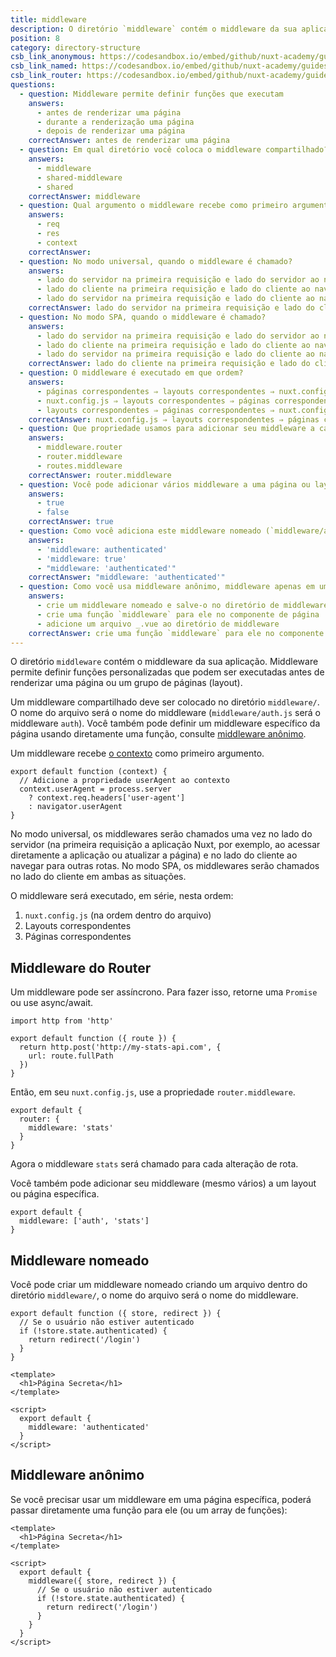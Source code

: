 ```yaml
---
title: middleware
description: O diretório `middleware` contém o middleware da sua aplicação. Middleware permite definir funções personalizadas que podem ser executadas antes de renderizar uma página ou um grupo de páginas (layout).
position: 8
category: directory-structure
csb_link_anonymous: https://codesandbox.io/embed/github/nuxt-academy/guides-examples/tree/master/04_directory_structure/09_middleware_anonymous?fontsize=14&hidenavigation=1&theme=dark
csb_link_named: https://codesandbox.io/embed/github/nuxt-academy/guides-examples/tree/master/04_directory_structure/09_middleware_named?fontsize=14&hidenavigation=1&theme=dark
csb_link_router: https://codesandbox.io/embed/github/nuxt-academy/guides-examples/tree/master/04_directory_structure/09_middleware_router?fontsize=14&hidenavigation=1&theme=dark
questions:
  - question: Middleware permite definir funções que executam
    answers:
      - antes de renderizar uma página
      - durante a renderização uma página
      - depois de renderizar uma página
    correctAnswer: antes de renderizar uma página
  - question: Em qual diretório você coloca o middleware compartilhado?
    answers:
      - middleware
      - shared-middleware
      - shared
    correctAnswer: middleware
  - question: Qual argumento o middleware recebe como primeiro argumento?
    answers:
      - req
      - res
      - context
    correctAnswer:
  - question: No modo universal, quando o middleware é chamado?
    answers:
      - lado do servidor na primeira requisição e lado do servidor ao navegar
      - lado do cliente na primeira requisição e lado do cliente ao navegar
      - lado do servidor na primeira requisição e lado do cliente ao navegar
    correctAnswer: lado do servidor na primeira requisição e lado do cliente ao navegar
  - question: No modo SPA, quando o middleware é chamado?
    answers:
      - lado do servidor na primeira requisição e lado do servidor ao navegar
      - lado do cliente na primeira requisição e lado do cliente ao navegar
      - lado do servidor na primeira requisição e lado do cliente ao navegar
    correctAnswer: lado do cliente na primeira requisição e lado do cliente ao navegar
  - question: O middleware é executado em que ordem?
    answers:
      - páginas correspondentes ⇒ layouts correspondentes ⇒ nuxt.config.js
      - nuxt.config.js ⇒ layouts correspondentes ⇒ páginas correspondentes
      - layouts correspondentes ⇒ páginas correspondentes ⇒ nuxt.config.js
    correctAnswer: nuxt.config.js ⇒ layouts correspondentes ⇒ páginas correspondentes
  - question: Que propriedade usamos para adicionar seu middleware a cada rota?
    answers:
      - middleware.router
      - router.middleware
      - routes.middleware
    correctAnswer: router.middleware
  - question: Você pode adicionar vários middleware a uma página ou layout específico?
    answers:
      - true
      - false
    correctAnswer: true
  - question: Como você adiciona este middleware nomeado (`middleware/authenticated.js`) à sua página?
    answers:
      - 'middleware: authenticated'
      - 'middleware: true'
      - "middleware: 'authenticated'"
    correctAnswer: "middleware: 'authenticated'"
  - question: Como você usa middleware anônimo, middleware apenas em uma página específica?
    answers:
      - crie um middleware nomeado e salve-o no diretório de middleware
      - crie uma função `middleware` para ele no componente de página
      - adicione um arquivo _.vue ao diretório de middleware
    correctAnswer: crie uma função `middleware` para ele no componente de página
---
```


O diretório `middleware` contém o middleware da sua aplicação. Middleware permite definir funções personalizadas que podem ser executadas antes de renderizar uma página ou um grupo de páginas (layout).

Um middleware compartilhado deve ser colocado no diretório `middleware/`. O nome do arquivo será o nome do middleware (`middleware/auth.js` será o middleware `auth`). Você também pode definir um middleware específico da página usando diretamente uma função, consulte [middleware anônimo](/docs/2.x/components-glossary/pages-middleware#anonymous-middleware).

Um middleware recebe [o contexto](/docs/2.x/internals-glossary/context) como primeiro argumento.

```js{}[middleware/user-agent.js]
export default function (context) {
  // Adicione a propriedade userAgent ao contexto
  context.userAgent = process.server
    ? context.req.headers['user-agent']
    : navigator.userAgent
}
```

No modo universal, os middlewares serão chamados uma vez no lado do servidor (na primeira requisição a aplicação Nuxt, por exemplo, ao acessar diretamente a aplicação ou atualizar a página) e no lado do cliente ao navegar para outras rotas. No modo SPA, os middlewares serão chamados no lado do cliente em ambas as situações.

O middleware será executado, em série, nesta ordem:

1. `nuxt.config.js` (na ordem dentro do arquivo)
2. Layouts correspondentes
3. Páginas correspondentes

## Middleware do Router

Um middleware pode ser assíncrono. Para fazer isso, retorne uma `Promise` ou use async/await.

```js{}[middleware/stats.js]
import http from 'http'

export default function ({ route }) {
  return http.post('http://my-stats-api.com', {
    url: route.fullPath
  })
}
```

Então, em seu `nuxt.config.js`, use a propriedade `router.middleware`.

```js{}[nuxt.config.js]
export default {
  router: {
    middleware: 'stats'
  }
}
```

Agora o middleware `stats` será chamado para cada alteração de rota.

Você também pode adicionar seu middleware (mesmo vários) a um layout ou página específica.

```js{}[pages/index.vue / layouts/default.vue]
export default {
  middleware: ['auth', 'stats']
}
```

<app-modal>
  <code-sandbox  :src="csb_link_router"></code-sandbox>
</app-modal>

## Middleware nomeado

Você pode criar um middleware nomeado criando um arquivo dentro do diretório `middleware/`, o nome do arquivo será o nome do middleware.

```js{}[middleware/authenticated.js]
export default function ({ store, redirect }) {
  // Se o usuário não estiver autenticado
  if (!store.state.authenticated) {
    return redirect('/login')
  }
}
```

```html{}[pages/secret.vue]
<template>
  <h1>Página Secreta</h1>
</template>

<script>
  export default {
    middleware: 'authenticated'
  }
</script>
```

<app-modal>
  <code-sandbox  :src="csb_link_named"></code-sandbox>
</app-modal>

## Middleware anônimo

Se você precisar usar um middleware em uma página específica, poderá passar diretamente uma função para ele (ou um array de funções):

```html{}[pages/secret.vue]
<template>
  <h1>Página Secreta</h1>
</template>

<script>
  export default {
    middleware({ store, redirect }) {
      // Se o usuário não estiver autenticado
      if (!store.state.authenticated) {
        return redirect('/login')
      }
    }
  }
</script>
```

<app-modal>
  <code-sandbox  :src="csb_link_anonymous"></code-sandbox>
</app-modal>

<quiz :questions="questions"></quiz>
